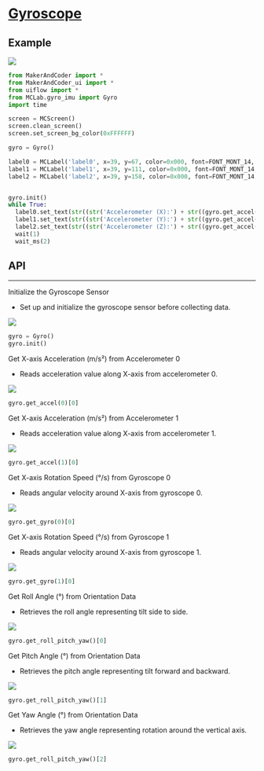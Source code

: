 # [Gyroscope](/en/unit/color)

## Example

<img class="blockly_svg" src="https://makerandcoder.com/MCLab/blockly/gyro/ex.svg">

```python
from MakerAndCoder import *
from MakerAndCoder_ui import *
from uiflow import *
from MCLab.gyro_imu import Gyro
import time

screen = MCScreen()
screen.clean_screen()
screen.set_screen_bg_color(0xFFFFFF)

gyro = Gyro()

label0 = MCLabel('label0', x=39, y=67, color=0x000, font=FONT_MONT_14, parent=None)
label1 = MCLabel('label1', x=39, y=111, color=0x000, font=FONT_MONT_14, parent=None)
label2 = MCLabel('label2', x=39, y=158, color=0x000, font=FONT_MONT_14, parent=None)


gyro.init()
while True:
  label0.set_text(str((str('Accelerometer (X):') + str((gyro.get_accel(0)[0])))))
  label1.set_text(str((str('Accelerometer (Y):') + str((gyro.get_accel(0)[1])))))
  label2.set_text(str((str('Accelerometer (Z):') + str((gyro.get_accel(0)[2])))))
  wait(1)
  wait_ms(2)
```

## API

---

Initialize the Gyroscope Sensor

- Set up and initialize the gyroscope sensor before collecting data.

<img class="blockly_svg" src="https://makerandcoder.com/MCLab/blockly/gyro/1.svg">

```python
gyro = Gyro()
gyro.init()
```



Get X-axis Acceleration (m/s²) from Accelerometer 0

- Reads acceleration value along X-axis from accelerometer 0.

<img class="blockly_svg" src="https://makerandcoder.com/MCLab/blockly/gyro/2.svg">

```python
gyro.get_accel(0)[0]
```



Get X-axis Acceleration (m/s²) from Accelerometer 1

- Reads acceleration value along X-axis from accelerometer 1.

<img class="blockly_svg" src="https://makerandcoder.com/MCLab/blockly/gyro/3.svg">

```python
gyro.get_accel(1)[0]
```



Get X-axis Rotation Speed (°/s) from Gyroscope 0

- Reads angular velocity around X-axis from gyroscope 0.

<img class="blockly_svg" src="https://makerandcoder.com/MCLab/blockly/gyro/4.svg">

```python
gyro.get_gyro(0)[0]
```



Get X-axis Rotation Speed (°/s) from Gyroscope 1

- Reads angular velocity around X-axis from gyroscope 1.

<img class="blockly_svg" src="https://makerandcoder.com/MCLab/blockly/gyro/5.svg">

```python
gyro.get_gyro(1)[0]
```



Get Roll Angle (°) from Orientation Data

- Retrieves the roll angle representing tilt side to side.

<img class="blockly_svg" src="https://makerandcoder.com/MCLab/blockly/gyro/6.svg">

```python
gyro.get_roll_pitch_yaw()[0]
```



Get Pitch Angle (°) from Orientation Data

- Retrieves the pitch angle representing tilt forward and backward.

<img class="blockly_svg" src="https://makerandcoder.com/MCLab/blockly/gyro/7.svg">

```python
gyro.get_roll_pitch_yaw()[1]
```


Get Yaw Angle (°) from Orientation Data

- Retrieves the yaw angle representing rotation around the vertical axis.

<img class="blockly_svg" src="https://makerandcoder.com/MCLab/blockly/gyro/8.svg">

```python
gyro.get_roll_pitch_yaw()[2]
```
